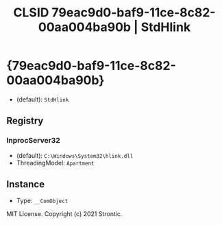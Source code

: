 ﻿---
title: "CLSID 79eac9d0-baf9-11ce-8c82-00aa004ba90b | StdHlink"
excerpt: What is COM-Object CLSID 79eac9d0-baf9-11ce-8c82-00aa004ba90b?
---

# {79eac9d0-baf9-11ce-8c82-00aa004ba90b}

* (default): `StdHlink`

## Registry


### InprocServer32

* (default): `C:\Windows\System32\hlink.dll`
* ThreadingModel: `Apartment`

## Instance

* Type: `__ComObject`

MIT License. Copyright (c) 2021 Strontic.


